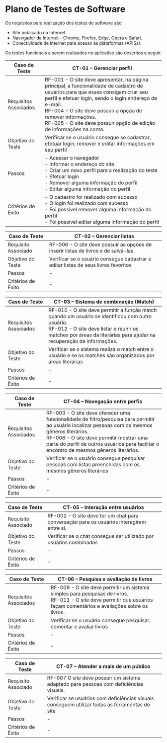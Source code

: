 # Plano de Testes de Software

Os requisitos para realização dos testes de software são: 

- Site publicado na Internet.
- Navegador da Internet - Chrome, Firefox, Edge, Opera e Safari.
- Conectividade de Internet para acesso às plataformas (APISs).

Os testes funcionais a serem realizados no aplicativo são descritos a seguir.
 
| Caso de Teste | CT-01 – Gerenciar perfil |
|------------------|----------------------------------------------------|
|Requisitos Associados | RF-001 - O site deve apresentar, na página principal, a funcionalidade de cadastro de usuários para que esses consigam criar seu perfil e efetuar login, sendo o login endereço de e-mail. <br> RF-004 - O site deve possuir a opção de remover informações. <br> RF-005 - O site deve possuir opção de edição de informações na conta. |
|Objetivo do Teste | Verificar se o usuário consegue se cadastrar, efetuar login, remover e editar informações em seu perfil |
|Passos | - Acessar o navegador <br> - Informar o endereço do site <br> - Criar um novo perfil para a realização do teste <br> - Efetuar login <br> - Remover alguma informação do perfil <br> - Editar alguma informação do perfil |
|Critérios de Êxito | - O cadastro foi realizado com sucesso <br> - O login foi realizado com sucesso <br> - Foi possível remover alguma informação do perfil <br> - Foi possível editar alguma informação do perfil |

| Caso de Teste | CT-02 – Gerenciar listas |
|------------------|----------------------------------------------------|
|Requisito Associado | RF-006 - O site deve possuir as opções de inserir listas de livros e de salvá-las. |
|Objetivo do Teste | Verificar se o usuário consegue cadastrar e editar listas de seus livros favoritos |
|Passos | -  |
|Critérios de Êxito | - |

| Caso de Teste | CT-03 – Sistema de combinação (Match) |
|------------------|----------------------------------------------------|
|Requisitos Associados | RF-010 - O site deve permitir a função match quando um usuário se identificou com outro usuário.<br> RF-012 - O site deve listar e reunir os matches por áreas da literárias para ajudar na recuperação de informações.	 |
|Objetivo do Teste | Verificar se o sistema realiza o match entre o usuário e se os matches são organizados por áreas literárias |
|Passos | -  |
|Critérios de Êxito | - |

| Caso de Teste | CT-04 – Navegação entre perfis |
|------------------|----------------------------------------------------|
|Requisitos Associados | RF-003 - O site deve oferecer uma funcionalidade de filtro/pesquisa para permitir ao usuário localizar pessoas com os mesmos gêneros literários.<br> RF-008 - O site deve permitir mostrar uma parte do perfil de outros usuários para facilitar o encontro de mesmos gêneros literários.	|
|Objetivo do Teste | Verificar se o usuário consegue pesquisar pessoas com listas preenchidas com os mesmos gêneros literários |
|Passos | -  |
|Critérios de Êxito | - |

| Caso de Teste | CT-05 – Interação entre usuários |
|------------------|----------------------------------------------------|
|Requisito Associado |RF-002 - O site deve ter um chat para conversação para os usuários interagirem entre si.	|
|Objetivo do Teste | Verificar se o chat consegue ser utilizado por usuários combinados |
|Passos | -  |
|Critérios de Êxito | - |

| Caso de Teste | CT-06 – Pesquisa e avaliação de livros |
|------------------|----------------------------------------------------|
|Requisitos Associados | RF-009 - O site deve permitir um sistema simples para pesquisas de livros.	<br> RF-011 - O site deve permitir que usuários façam comentários e avaliações sobre os livros.	|
|Objetivo do Teste | Verificar se o usuário consegue pesquisar, comentar e avaliar livros |
|Passos | -  |
|Critérios de Êxito | - |

| Caso de Teste | CT-07 – Atender a mais de um público |
|------------------|----------------------------------------------------|
|Requisito Associado | RF-007 O site deve possuir um sistema adaptado para pessoas com deficiências visuais.	|
|Objetivo do Teste | Verificar se usuários com deficiências visuais conseguem utilizar todas as ferramentas do site |
|Passos | -  |
|Critérios de Êxito | - |
